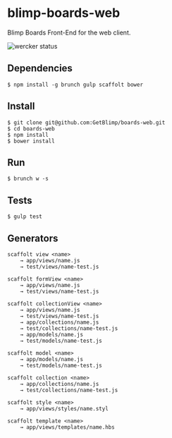 blimp-boards-web
================

Blimp Boards Front-End for the web client.

![wercker status](https://app.wercker.com/status/6618c352f999f43ba14a55b3ac2a36f5/s/ "wercker status")

Dependencies
------------

    $ npm install -g brunch gulp scaffolt bower

Install
-------

    $ git clone git@github.com:GetBlimp/boards-web.git
    $ cd boards-web
    $ npm install
    $ bower install

Run
---

    $ brunch w -s

Tests
-----

    $ gulp test

Generators
----------

    scaffolt view <name>
        → app/views/name.js
        → test/views/name-test.js

    scaffolt formView <name>
        → app/views/name.js
        → test/views/name-test.js

    scaffolt collectionView <name>
        → app/views/name.js
        → test/views/name-test.js
        → app/collections/name.js
        → test/collections/name-test.js
        → app/models/name.js
        → test/models/name-test.js

    scaffolt model <name>
        → app/models/name.js
        → test/models/name-test.js

    scaffolt collection <name>
        → app/collections/name.js
        → test/collections/name-test.js

    scaffolt style <name>
        → app/views/styles/name.styl

    scaffolt template <name>
        → app/views/templates/name.hbs
